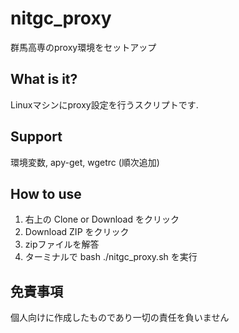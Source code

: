 # nitgc_proxy
群馬高専のproxy環境をセットアップ

## What is it?
Linuxマシンにproxy設定を行うスクリプトです.

## Support
環境変数, apy-get, wgetrc
(順次追加)

## How to use
1. 右上の Clone or Download をクリック
2. Download ZIP をクリック
3. zipファイルを解答
4. ターミナルで bash ./nitgc_proxy.sh を実行

## 免責事項
個人向けに作成したものであり一切の責任を負いません
